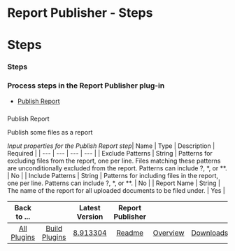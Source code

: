 
Report Publisher - Steps
========================

# Steps



### Steps




 



### Process steps in the Report Publisher plug-in


* [Publish Report](#publish_report)




### 
Publish Report


Publish some files as a report




*Input properties for the Publish Report step*| Name | Type | 
Description | Required |
| --- | --- | --- | --- |
| Exclude Patterns | String | Patterns for excluding files from the 
report, one per line. Files matching these patterns are unconditionally excluded from the report. Patterns can include 
?, *, or **.
  | No |
| Include Patterns | String | Patterns for including files in the report, one per line. Patterns 
can include ?, *, or **.
  | No |
| Report Name | String | The name of the report for all uploaded documents to be filed
 under. | Yes |





|Back to ...||Latest Version|Report Publisher |||
| :---: | :---: | :---: | :---: | :---: | :---: |
|[All Plugins](../../index.md)|[Build Plugins](../README.md)|[8.913304](https://raw.githubusercontent.com/UrbanCode/IBM-UCB-PLUGINS/main/files/ReportPublisher/Report-Publisher-8.913304.zip)|[Readme](README.md)|[Overview](overview.md)|[Downloads](downloads.md)|
